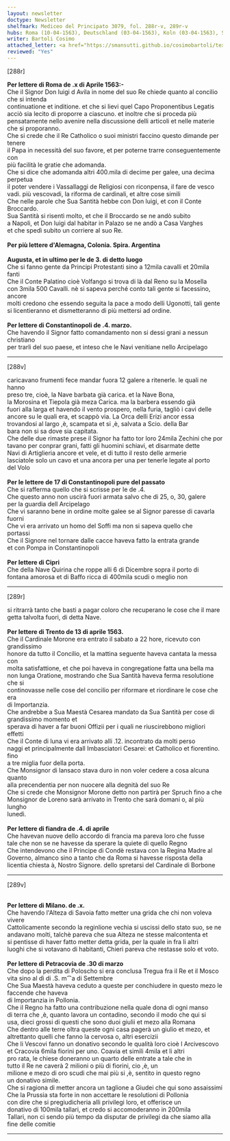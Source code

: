 ```yaml
---
layout: newsletter
doctype: Newsletter
shelfmark: Mediceo del Principato 3079, fol. 288r-v, 289r-v
hubs: Roma (10-04-1563), Deutschland (03-04-1563), Koln (03-04-1563), Speyer (03-04-1563), Strasbourg (03-04-1563), Augsburg (03-04-1563), Istanbul (04-03-1563), Istanbul (17-03-1563), Kipros (dd-mm-1563), Trento (13-04-1563), Flanders (04-04-1563), Milano (10-04-1563), Pietrykaŭ (30-03-1563)
writer: Bartoli Cosimo
attached_letter: <a href="https://smansutti.github.io/cosimobartoli/texts/2976_054/">2976_054</a>
reviewed: "Yes"
---
```


[288r]  
  
  
<strong>Per lettere di Roma de .x di Aprile 1563:-</strong>  
Che il Signor Don luigi d Avila in nome del suo Re chiede quanto al concilio che si intenda  
continuatione et inditione. et che si lievi quel Capo Proponentibus Legatis  
acciò sia lecito di proporre a ciascuno. et inoltre che si proceda più  
pensatamente nello avenire nella discussione delli articoli et nelle materie  
che si proporanno.  
Che si crede che il Re Catholico o suoi ministri faccino questo dimande per tenere  
il Papa in necessità del suo favore, et per poterne trarre conseguentemente con  
più facilità le gratie che adomanda.  
Che si dice che adomanda altri 400.mila di decime per galee, una decima perpetua  
il poter vendere i Vassallaggi de Religiosi con riconpensa, il fare de vesco  
vadi. più vescovadi, la riforma de cardinali, et altre cose simili  
Che nelle parole che Sua Santità hebbe con Don luigi, et con il Conte Broccardo.  
Sua Santità si risentì molto, et che il Broccardo se ne andò subito  
a Napoli, et Don luigi dal habitar in Palazo se ne andò a Casa Varghes  
et che spedì subito un corriere al suo Re.  
<br/><strong>Per più lettere d'Alemagna, Colonia. Spira. Argentina</strong>  
<br/><strong>Augusta, et in ultimo per le de 3. di detto luogo</strong>  
Che si fanno gente da Principi Protestanti sino a 12mila cavalli et 20mila fanti  
Che il Conte Palatino cioè Volfango si trova di là dal Reno su la Mosella  
con 3mila 500 Cavalli. nè si sapeva perché conto tali gente si facessino, ancore  
molti credono che essendo seguita la pace a modo delli Ugonotti, tali gente  
si licentieranno et dismetteranno di più mettersi ad ordine.  
<br/><strong>Per lettere di Constantinopoli de .4. marzo.</strong>  
Che havendo il Signor fatto comandamento non si dessi grani a nessun christiano  
per trarli del suo paese, et inteso che le Navi venitiane nello Arcipelago  
  
---  

[288v]  
  
  
caricavano frumenti fece mandar fuora 12 galere a ritenerle. le quali ne hanno  
preso tre, cioè, la Nave barbata già carica. et la Nave Bona,  
la Morosina et Tiepola già meza Carica. ma la barbera essendo già  
fuori alla larga et havendo il vento prospero, nella furia, tagliò i cavi delle  
ancore su le quali era, et scappò via. La Orca delli Erizi ancor essa  
trovandosi al largo ,è, scampata et si ,è, salvata a Scio. della Bar  
bara non si sa dove sia capitata.  
Che delle due rimaste prese il Signor ha fatto tor loro 24mila Zechini che por  
tavano per conprar grani, fatti gli huomini schiavi, et disarmate dette  
Navi di Artiglieria ancore et vele, et di tutto il resto delle armerie  
lasciatole solo un cavo et una ancora per una per tenerle legate al porto  
del Volo  
<br/><strong>Per le lettere de 17 di Constantinopoli pure del passato</strong>  
Che si rafferma quello che si scrisse per le de .4.  
Che questo anno non uscirà fuori armata salvo che di 25, o, 30, galere  
per la guardia dell Arcipelago  
Che vi saranno bene in ordine molte galee se al Signor paresse di cavarla  
fuorni  
Che vi era arrivato un homo del Soffi ma non si sapeva quello che  
portassi  
Che il Signore nel tornare dalle cacce haveva fatto la entrata grande  
et con Pompa in Constantinopoli  
<br/><strong>Per lettere di Cipri</strong>  
Che della Nave Quirina che roppe alli 6 di Dicembre sopra il porto di  
fontana amorosa et di Baffo ricca di 400mila scudi o meglio non  
  
---  

[289r]  
  
  
si ritrarrà tanto che basti a pagar coloro che recuperano le cose che il mare  
getta talvolta fuori, di detta Nave.  
<br/><strong>Per lettere di Trento de 13 di aprile 1563.</strong>  
Che il Cardinale Morone era entrato il sabato a 22 hore, ricevuto con grandissimo  
honore da tutto il Concilio, et la mattina seguente haveva cantata la messa con  
molta satisfattione, et che poi haveva in congregatione fatta una bella ma  
non lunga Oratione, mostrando che Sua Santità haveva ferma resolutione che si  
continovasse nelle cose del concilio per riformare et riordinare le cose che era  
di Importanzia.  
Che andrebbe a Sua Maestà Cesarea mandato da Sua Santità per cose di grandissimo momento et  
sperava di haver a far buoni Offizii per i quali ne riuscirebbono migliori effetti  
Che il Conte di luna vi era arrivato alli .12. incontrato da molti perso  
naggi et principalmente dall Imbasciatori Cesarei: et Catholico et fiorentino. fino  
a tre miglia fuor della porta.  
Che Monsignor di lansaco stava duro in non voler cedere a cosa alcuna quanto  
alla precendentia per non nuocere alla degnità del suo Re  
Che si crede che Monsignor Morone detto non partirà per Spruch fino a che  
Monsignor de Loreno sarà arrivato in Trento che sarà domani o, al più lungho  
lunedì.  
<br/><strong>Per lettere di fiandra de .4. di aprile</strong>  
Che havevan nuove dello accordo di francia ma pareva loro che fusse  
tale che non se ne havesse da sperare la quiete di quello Regno  
Che intendevono che il Principe di Condè restava con la Regina Madre al  
Governo, almanco sino a tanto che da Roma si havesse risposta della  
licentia chiesta à, Nostro Signore. dello spretarsi del Cardinale di Borbone  
  
---  

[289v]  
  
  
<br/><strong>Per lettere di Milano. de .x.</strong>  
Che havendo l'Alteza di Savoia fatto metter una grida che chi non voleva vivere  
Cattolicamente secondo la reginlione vechia si uscissi dello stato suo, se ne  
andavano molti, talchè pareva che sua Alteza ne stesse malcontenta et  
si pentisse di haver fatto metter detta grida, per la quale in fra li altri  
luoghi che si votavano di habitanti, Chieri pareva che restasse solo et voto.  
<br/><strong>Per lettere di Petracovia de .30 di marzo</strong>  
Che dopo la perdita di Poloscho si era conclusa Tregua fra il Re et il Mosco  
vita sino al dì di .S. m⁀a di Settembre  
Che Sua Maestà haveva ceduto a queste per conchiudere in questo mezo le faccende che haveva  
di Importanzia in Pollonia.  
Che il Regno ha fatto una contribuzione nella quale dona di ogni manso  
di terra che ,è, quanto lavora un contadino, secondo il modo che qui si  
usa, dieci grossi di questi che sono duoi giulii et mezo alla Romana  
Che dentro alle terre oltra queste ogni casa pagerà un giulio et mezo, et  
altrettanto quelli che fanno la cervosa o, altri esercizii  
Che li Vescovi fanno un donativo secondo le qualità loro cioè l Arcivescovo  
et Cracovia 6mila fiorini per uno. Coavia et simili 4mila et li altri  
pro rata, le chiese doneranno un quarto delle entrate a tale che in  
tutto il Re ne caverà 2 milioni o più di fiorini, cio ,è, un  
milione e mezo di oro scudi che mai più si ,è, sentito in questo regno  
un donativo simile.  
Che si ragiona di metter ancora un taglione a Giudei che qui sono assaissimi  
Che la Prussia sta forte in non accettare le resolutioni di Pollonia  
con dire che si pregiudicheria alli privilegi loro, et offerisce un  
donativo di 100mila tallari, et credo si accomoderanno in 200mila  
Tallari, non ci sendo più tempo da disputar de privilegi da che siamo alla  
fine delle comitie  
  
---  

